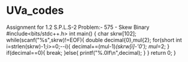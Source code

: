 # UVa_codes
Assignment for 1.2 S.P.L.S-2 
Problem:- 575 - Skew Binary
#include<bits/stdc++.h>
int main()
{
    char skrw[102];
    while(scanf("%s",skrw)!=EOF){
        double decimal{0},mul{2};
        for(short int i=strlen(skrw)-1;i>=0;--i){
            decimal+=(mul-1)*(skrw[i]-'0');
            mul*=2;
        }
        if(decimal==0){
            break;
        }else{
            printf("%.0lf\n",decimal);
        }
    }
    return 0;
}
